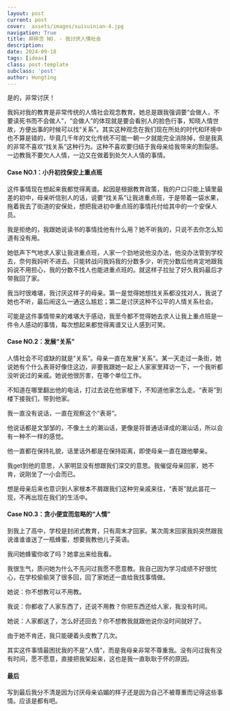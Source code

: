 ```yaml
---
layout: post
current: post
cover:  assets/images/suisuinian-4.jpg
navigation: True
title: 碎碎念 NO. - 我讨厌人情社会
description: 
date: 2024-09-18
tags: [ideas]
class: post-template
subclass: 'post'
author: Hongting
---
```


是的，非常讨厌！

我妈对我的教育是非常传统的人情社会观念教育。她总是跟我强调要“会做人，不要读死书而不会做人”，“会做人”的体现就是要会看别人的脸色行事，知晓人情世故，方便出事的时候可以找“关系”。其实这种观念在我们现在所处的时代和环境中也不算是错的，毕竟几千年的文化传统不可能一朝一夕就能完全消除掉，但是我真的非常不喜欢“找关系”这种行为。这种不喜欢要归结于我母亲给我带来的割裂感。一边教我不要欠人人情，一边又在做着到处欠人人情的事情。


#### Case NO.1：小升初找保安上重点班

这件事情现在想起来我都觉得离谱。起因是根据教育政策，我的户口只能上镇里最差的初中，母亲听信别人的话，说要“找关系”让我进重点班，于是带着一袋水果，拖着我去了街道的安保处，想把我进初中重点班的事情托付给其中的一个安保人员。

我是拒绝的，我跟她说读书的事情找他有什么用？她不听我的，只说不去你怎么知道有没有用。

她低声下气地求人家让我进重点班，人家一个劲地说他没办法，他没办法管到学校去，奈何我妈听不进去。只能转战问我妈我的分数多少，听完分数后他肯定地跟我妈说不用担心，我的分数不找人也能进重点班的。就这样子拉扯了好久我妈最后才带我回了家。

我当时很难堪，我讨厌这样子的母亲。第一是觉得她想找关系都没找对人，我说了她也不听，最后闹这么一通这么尴尬；第二是讨厌这种不公平的人情关系社会。

可能是这件事情带来的难堪大于感动，我至今都不觉得她去求人让我上重点班是一件令人感动的事情，每次想起来都觉得离谱又让人感到可笑。


#### Case NO.2：发展“关系”

人情社会不可或缺的就是“关系”。母亲一直在发展“关系”。某一天走过一条街，她说她有个什么表哥好像住这边，非要我跟她一起上人家家里拜访一下，一个我听都没听说过的亲戚。她说他很厉害，在哪个单位工作。

不知道在哪里翻出他的电话，打过去说在他家楼下，不知道他家怎么走。“表哥”到楼下接我们，带到他家。

我一直没有说话，一直在观察这个“表哥”。

他说话都是文邹邹的，不像土土的潮汕话，更像是将普通话译成的潮汕话，所以会有一种不一样的感觉。

他一直都在保持礼貌，话里话外都是在保持距离，即使母亲一直在跟他攀亲。

我get到他的意思，人家明显没有想跟我们深交的意思。我催促母亲回家，她不肯，说刚坐了一小会而已。

想是母亲后来也意识到人家根本不屑跟我们这种穷亲戚来往，“表哥”就此昙花一现，不再出现在我们的生活中。


#### Case NO.3：贪小便宜而忽略的“人情”

到我上了高中，学校是封闭式教育，只有周末才回家。某次周末回家我妈突然跟我说谁谁谁送了一瓶蜂蜜，想要我教他儿子英语。

我问她蜂蜜你收了吗？她拿出来给我看。

我很生气，质问她为什么不先问过我愿不愿意教。我自己因为学习成绩不好很忧心，在学校偷偷哭了很多回，回了家她还一直给我找事情做。

她说：你不想教可以不用教。

我说：你都收了人家东西了，还说不用教？你把东西还给人家，我没有时间。

她说：人家都送了，怎么好还回去？你不想教我就跟他说你没时间就好了。

由于她不肯还，我只能硬着头皮教了几次。

其实这件事情最困扰我的不是“人情”，而是我母亲非常不尊重我。没有问过我有没有时间，愿不愿意，直接把我架起来，这也是我一直耿耿于怀的原因。


#### 最后

写到最后我分不清是因为讨厌母亲谄媚的样子还是因为自己不被尊重而记得这些事情。应该是都有吧。
